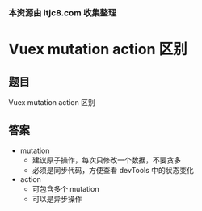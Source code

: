 ### 本资源由 itjc8.com 收集整理
# Vuex mutation action 区别

## 题目

Vuex mutation action 区别

## 答案

- mutation
    - 建议原子操作，每次只修改一个数据，不要贪多
    - 必须是同步代码，方便查看 devTools 中的状态变化
- action
    - 可包含多个 mutation
    - 可以是异步操作
